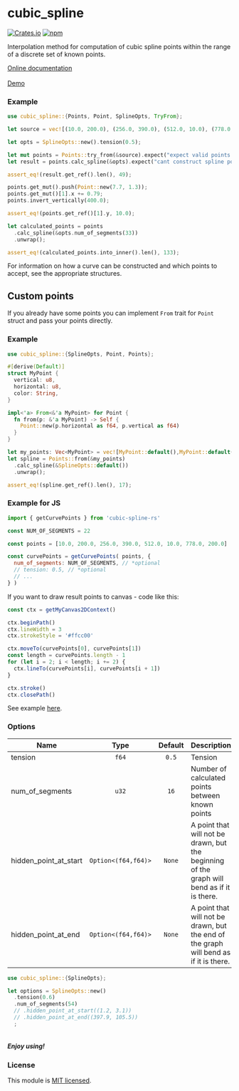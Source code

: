 # cubic_spline

[![Crates.io](https://img.shields.io/crates/v/cubic_spline.svg)](https://crates.io/crates/cubic_spline/)
[![npm](https://img.shields.io/npm/v/cubic-spline-rs.svg)](https://www.npmjs.com/package/cubic-spline-rs)

Interpolation method for computation of cubic spline points within
the range of a discrete set of known points.

[Online documentation](https://docs.rs/cubic_spline/0.9.8/cubic_spline/)
<br />
<br />
[Demo](https://emgyrz.github.io/cubic_spline/)


### Example
```rust
use cubic_spline::{Points, Point, SplineOpts, TryFrom};

let source = vec![(10.0, 200.0), (256.0, 390.0), (512.0, 10.0), (778.0, 200.0)];

let opts = SplineOpts::new().tension(0.5);

let mut points = Points::try_from(&source).expect("expect valid points but");
let result = points.calc_spline(&opts).expect("cant construct spline points");

assert_eq!(result.get_ref().len(), 49);

points.get_mut().push(Point::new(7.7, 1.3));
points.get_mut()[1].x += 0.79;
points.invert_vertically(400.0);

assert_eq!(points.get_ref()[1].y, 10.0);

let calculated_points = points
  .calc_spline(&opts.num_of_segments(33))
  .unwrap();

assert_eq!(calculated_points.into_inner().len(), 133);

```

For information on how a curve can be constructed and which points to accept,
see the appropriate structures.



## Custom points

If you already have some points you can implement `From` trait for `Point`
struct and pass your points directly.

### Example
```rust
use cubic_spline::{SplineOpts, Point, Points};

#[derive(Default)]
struct MyPoint {
  vertical: u8,
  horizontal: u8,
  color: String,
}

impl<'a> From<&'a MyPoint> for Point {
  fn from(p: &'a MyPoint) -> Self {
    Point::new(p.horizontal as f64, p.vertical as f64)
  }
}

let my_points: Vec<MyPoint> = vec![MyPoint::default(),MyPoint::default()];
let spline = Points::from(&my_points)
  .calc_spline(&SplineOpts::default())
  .unwrap();

assert_eq!(spline.get_ref().len(), 17);

```


### Example for JS
```js
import { getCurvePoints } from 'cubic-spline-rs'

const NUM_OF_SEGMENTS = 22

const points = [10.0, 200.0, 256.0, 390.0, 512.0, 10.0, 778.0, 200.0]

const curvePoints = getCurvePoints( points, {
  num_of_segments: NUM_OF_SEGMENTS, // *optional
  // tension: 0.5, // *optional
  // ...  
} )

```

If you want to draw result points to canvas - code like this:
```js
const ctx = getMyCanvas2DContext()

ctx.beginPath()
ctx.lineWidth = 3
ctx.strokeStyle = '#ffcc00'

ctx.moveTo(curvePoints[0], curvePoints[1])
const length = curvePoints.length - 1
for (let i = 2; i < length; i += 2) {
  ctx.lineTo(curvePoints[i], curvePoints[i + 1])
}

ctx.stroke()
ctx.closePath()
```
See example [here](./www/src/Spline.ts).




### Options
| Name                  | Type                | Default | Description                                                                                 |
| --------------------- | :-----------------: | :-----: | ------------------------------------------------------------------------------------------- |
| tension               | `f64`               | `0.5`   | Tension                                                                                     |
| num_of_segments       | `u32`               | `16`    | Number of calculated points between known points                                            |
| hidden_point_at_start | `Option<(f64,f64)>` | `None`  | A point that will not be drawn, but the beginning of the graph will bend as if it is there. |
| hidden_point_at_end   | `Option<(f64,f64)>` | `None`  | A point that will not be drawn, but the end of the graph will bend as if it is there.       |



```rust
use cubic_spline::{SplineOpts};

let options = SplineOpts::new()
  .tension(0.6)
  .num_of_segments(54)
  // .hidden_point_at_start((1.2, 3.1))
  // .hidden_point_at_end((397.9, 105.5))
  ;



```



##### Enjoy using!

### License

This module is [MIT licensed](./LICENSE).


